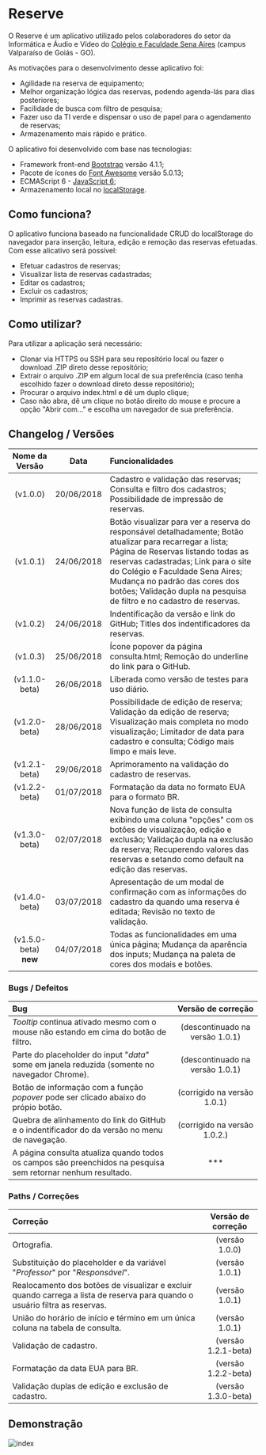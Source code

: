 # Reserve
O Reserve é um aplicativo utilizado pelos colaboradores do setor da Informática e Áudio e Vídeo do [Colégio e Faculdade Sena Aires](http://www.senaaires.com.br/) (campus Valparaíso de Goiás - GO).

As motivações para o desenvolvimento desse aplicativo foi:
* Agilidade na reserva de equipamento;
* Melhor organização lógica das reservas, podendo agenda-lás para dias posteriores;
* Facilidade de busca com filtro de pesquisa;
* Fazer uso da TI verde e dispensar o uso de papel para o agendamento de reservas;
* Armazenamento mais rápido e prático.

O aplicativo foi desenvolvido com base nas tecnologias:
* Framework front-end [Bootstrap](https://getbootstrap.com/) versão 4.1.1;
* Pacote de ícones do [Font Awesome](https://fontawesome.com/) versão 5.0.13;
* ECMAScript 6 - [JavaScript 6](https://www.w3schools.com/js/js_es6.asp);
* Armazenamento local no [localStorage](https://developer.mozilla.org/pt-BR/docs/Web/API/Storage/LocalStorage).

## Como funciona?
O aplicativo funciona baseado na funcionalidade CRUD do localStorage do navegador para inserção, leitura, edição e remoção das reservas efetuadas. Com esse alicativo será possível:
* Efetuar cadastros de reservas;
* Visualizar lista de reservas cadastradas;
* Editar os cadastros;
* Excluir os cadastros;
* Imprimir as reservas cadastras.

## Como utilizar?
Para utilizar a aplicação será necessário:
* Clonar via HTTPS ou SSH para seu repositório local ou fazer o download .ZIP direto desse repositório; 
* Extrair o arquivo .ZIP em algum local de sua preferência (caso tenha escolhido fazer o download direto desse repositório);
* Procurar o arquivo index.html e dê um duplo clique;
* Caso não abra, dê um clique no botão direito do mouse e procure a opção "Abrir com..." e escolha um navegador de sua preferência.

## Changelog / Versões

| Nome da Versão | Data | Funcionalidades |
| :------------: | :--: | :-------------- |
| (v1.0.0) | 20/06/2018 | Cadastro e validação das reservas; Consulta e filtro dos cadastros; Possibilidade de impressão de reservas. |
| (v1.0.1) | 24/06/2018 | Botão visualizar para ver a reserva do responsável detalhadamente; Botão atualizar para recarregar a lista; Página de Reservas listando todas as reservas cadastradas; Link  para o site do Colégio e Faculdade Sena Aires; Mudança no padrão das cores dos botões; Validação dupla na pesquisa de filtro e no cadastro de reservas.|
| (v1.0.2) | 24/06/2018 | Indentificação da versão e link do GitHub; Titles dos indentificadores da reservas. |
| (v1.0.3) | 25/06/2018 | Ícone popover da página consulta.html; Remoção do underline do link para o GitHub. |
| (v1.1.0-beta) | 26/06/2018 | Liberada como versão de testes para uso diário. |
| (v1.2.0-beta) | 28/06/2018 | Possibilidade de edição de reserva; Validação da edição de reserva; Visualização mais completa no modo visualização; Limitador de data para cadastro e consulta; Código mais limpo e mais leve. |
| (v1.2.1-beta) | 29/06/2018 | Aprimoramento na validação do cadastro de reservas. |
| (v1.2.2-beta) | 01/07/2018 | Formatação da data no formato EUA para o formato BR. |
| (v1.3.0-beta) | 02/07/2018 | Nova função de lista de consulta exibindo uma coluna "opções" com os botôes de visualização, edição e exclusão; Validação dupla na exclusão da reserva; Recuperendo valores das reservas e setando como default na edição das reservas. |
| (v1.4.0-beta) | 03/07/2018 | Apresentação de um modal de confirmação com as informações do cadastro da quando uma reserva é editada; Revisão no texto de validação. |
| (v1.5.0-beta) **new** | 04/07/2018 | Todas as funcionalidades em uma única página; Mudança da aparência dos inputs; Mudança na paleta de cores dos modais e botões. |

### Bugs / Defeitos

| Bug | Versão de correção |
| :---| :-----------------:|
| *Tooltip* continua ativado mesmo com o mouse não estando em cima do botão de filtro. | (descontinuado na versão 1.0.1) |
| Parte do placeholder do input "*data*" some em janela reduzida (somente no navegador Chrome). | (descontinuado na versão 1.0.1) |
| Botão de informação com a função *popover* pode ser clicado abaixo do própio botão. | (corrigido na versão 1.0.1) |
| Quebra de alinhamento do link do GitHub e o indentificador do da versão no menu de navegação. | (corrigido na versão 1.0.2.) |
| A página consulta atualiza quando todos os campos são preenchidos na pesquisa sem retornar nenhum resultado. | *** |

### Paths / Correções

| Correção | Versão de correção |
| :------- | :----------------: |
| Ortografia. | (versão 1.0.0) |
| Substituição do placeholder e da variável "*Professor*" por "*Responsável*". | (versão 1.0.1) |
| Realocamento dos botões de visualizar e excluir quando carrega a lista de reserva para quando o usuário filtra as reservas. | (versão 1.0.1) |
| União do horário de início e término em um única coluna na tabela de consulta. | (versão 1.0.1) |
| Validação de cadastro. | (versão 1.2.1-beta) |
| Formatação da data EUA para BR. | (versão 1.2.2-beta) |
| Validação duplas de edição e exclusão de cadastro. | (versão 1.3.0-beta) |

## Demonstração
![index](https://user-images.githubusercontent.com/39635734/42135637-f8733902-7d23-11e8-9674-f1ab874d465b.jpg)
